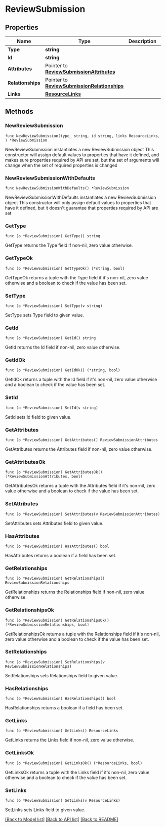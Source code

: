 # ReviewSubmission

## Properties

Name | Type | Description | Notes
------------ | ------------- | ------------- | -------------
**Type** | **string** |  | 
**Id** | **string** |  | 
**Attributes** | Pointer to [**ReviewSubmissionAttributes**](ReviewSubmissionAttributes.md) |  | [optional] 
**Relationships** | Pointer to [**ReviewSubmissionRelationships**](ReviewSubmissionRelationships.md) |  | [optional] 
**Links** | [**ResourceLinks**](ResourceLinks.md) |  | 

## Methods

### NewReviewSubmission

`func NewReviewSubmission(type_ string, id string, links ResourceLinks, ) *ReviewSubmission`

NewReviewSubmission instantiates a new ReviewSubmission object
This constructor will assign default values to properties that have it defined,
and makes sure properties required by API are set, but the set of arguments
will change when the set of required properties is changed

### NewReviewSubmissionWithDefaults

`func NewReviewSubmissionWithDefaults() *ReviewSubmission`

NewReviewSubmissionWithDefaults instantiates a new ReviewSubmission object
This constructor will only assign default values to properties that have it defined,
but it doesn't guarantee that properties required by API are set

### GetType

`func (o *ReviewSubmission) GetType() string`

GetType returns the Type field if non-nil, zero value otherwise.

### GetTypeOk

`func (o *ReviewSubmission) GetTypeOk() (*string, bool)`

GetTypeOk returns a tuple with the Type field if it's non-nil, zero value otherwise
and a boolean to check if the value has been set.

### SetType

`func (o *ReviewSubmission) SetType(v string)`

SetType sets Type field to given value.


### GetId

`func (o *ReviewSubmission) GetId() string`

GetId returns the Id field if non-nil, zero value otherwise.

### GetIdOk

`func (o *ReviewSubmission) GetIdOk() (*string, bool)`

GetIdOk returns a tuple with the Id field if it's non-nil, zero value otherwise
and a boolean to check if the value has been set.

### SetId

`func (o *ReviewSubmission) SetId(v string)`

SetId sets Id field to given value.


### GetAttributes

`func (o *ReviewSubmission) GetAttributes() ReviewSubmissionAttributes`

GetAttributes returns the Attributes field if non-nil, zero value otherwise.

### GetAttributesOk

`func (o *ReviewSubmission) GetAttributesOk() (*ReviewSubmissionAttributes, bool)`

GetAttributesOk returns a tuple with the Attributes field if it's non-nil, zero value otherwise
and a boolean to check if the value has been set.

### SetAttributes

`func (o *ReviewSubmission) SetAttributes(v ReviewSubmissionAttributes)`

SetAttributes sets Attributes field to given value.

### HasAttributes

`func (o *ReviewSubmission) HasAttributes() bool`

HasAttributes returns a boolean if a field has been set.

### GetRelationships

`func (o *ReviewSubmission) GetRelationships() ReviewSubmissionRelationships`

GetRelationships returns the Relationships field if non-nil, zero value otherwise.

### GetRelationshipsOk

`func (o *ReviewSubmission) GetRelationshipsOk() (*ReviewSubmissionRelationships, bool)`

GetRelationshipsOk returns a tuple with the Relationships field if it's non-nil, zero value otherwise
and a boolean to check if the value has been set.

### SetRelationships

`func (o *ReviewSubmission) SetRelationships(v ReviewSubmissionRelationships)`

SetRelationships sets Relationships field to given value.

### HasRelationships

`func (o *ReviewSubmission) HasRelationships() bool`

HasRelationships returns a boolean if a field has been set.

### GetLinks

`func (o *ReviewSubmission) GetLinks() ResourceLinks`

GetLinks returns the Links field if non-nil, zero value otherwise.

### GetLinksOk

`func (o *ReviewSubmission) GetLinksOk() (*ResourceLinks, bool)`

GetLinksOk returns a tuple with the Links field if it's non-nil, zero value otherwise
and a boolean to check if the value has been set.

### SetLinks

`func (o *ReviewSubmission) SetLinks(v ResourceLinks)`

SetLinks sets Links field to given value.



[[Back to Model list]](../README.md#documentation-for-models) [[Back to API list]](../README.md#documentation-for-api-endpoints) [[Back to README]](../README.md)


